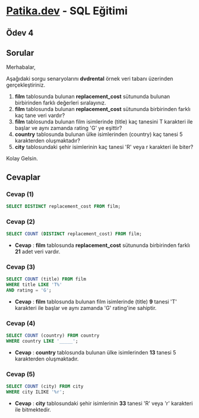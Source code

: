# [Patika.dev](https://www.patika.dev/tr) - SQL Eğitimi
## Ödev 4
## Sorular

Merhabalar,

Aşağıdaki sorgu senaryolarını **dvdrental** örnek veri tabanı üzerinden gerçekleştiriniz.

1. **film** tablosunda bulunan **replacement_cost** sütununda bulunan birbirinden farklı değerleri sıralayınız.
2. **film** tablosunda bulunan **replacement_cost** sütununda birbirinden farklı kaç tane veri vardır?
3. **film** tablosunda bulunan film isimlerinde (title) kaç tanesini T karakteri ile başlar ve aynı zamanda rating 'G' ye eşittir?
4. **country** tablosunda bulunan ülke isimlerinden (country) kaç tanesi 5 karakterden oluşmaktadır?
5. **city** tablosundaki şehir isimlerinin kaç tanesi 'R' veya r karakteri ile biter?

Kolay Gelsin.

## Cevaplar

### Cevap (1)

```sql
SELECT DISTINCT replacement_cost FROM film;
```

### Cevap (2)

```sql
SELECT COUNT (DISTINCT replacement_cost) FROM film;
```
- **Cevap** : **film** tablosunda **replacement_cost** sütununda birbirinden farklı **21** adet veri vardır.

### Cevap (3)

```sql
SELECT COUNT (title) FROM film
WHERE title LIKE 'T%'
AND rating = 'G';
```
- **Cevap** : **film** tablosunda bulunan film isimlerinde (title) **9** tanesi 'T' karakteri ile başlar ve aynı zamanda 'G' rating'ine sahiptir.

### Cevap (4)

```sql
SELECT COUNT (country) FROM country
WHERE country LIKE '_____';
```
- **Cevap** : **country** tablosunda bulunan ülke isimlerinden **13** tanesi 5 karakterden oluşmaktadır.

### Cevap (5)

```sql
SELECT COUNT (city) FROM city
WHERE city ILIKE '%r';
```
- **Cevap** : **city** tablosundaki şehir isimlerinin **33** tanesi 'R' veya 'r' karakteri ile bitmektedir.
